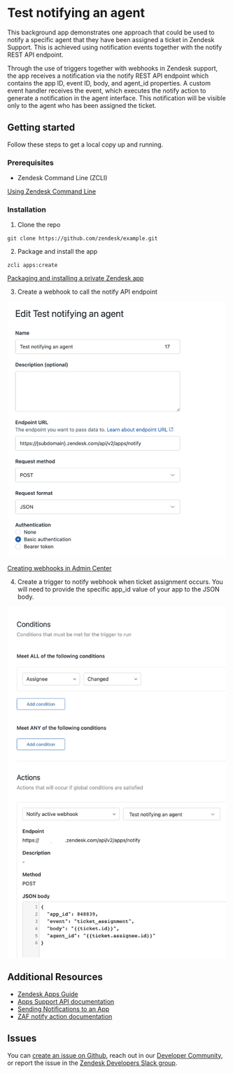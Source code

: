 # Test notifying an agent

This background app demonstrates one approach that could be used to notify a specific agent that they have been assigned a ticket in Zendesk Support. This is achieved using notification events together with the notify REST API endpoint.

Through the use of triggers together with webhooks in Zendesk support, the app receives a notification via the notify REST API endpoint which contains the app ID, event ID, body, and agent_id properties. A custom event handler receives the event, which executes the notify action to generate a notification in the agent interface. This notification will be visible only to the agent who has been assigned the ticket.

## Getting started

Follow these steps to get a local copy up and running.

### Prerequisites

- Zendesk Command Line (ZCLI)

[Using Zendesk Command Line](https://developer.zendesk.com/documentation/apps/app-developer-guide/zcli/#installing-and-updating-zcli)

### Installation

1. Clone the repo

```
git clone https://github.com/zendesk/example.git
```

2. Package and install the app

```
zcli apps:create
```

[Packaging and installing a private Zendesk app](https://developer.zendesk.com/documentation/apps/app-developer-guide/zcli/#packaging-and-installing-a-private-zendesk-app)

3. Create a webhook to call the notify API endpoint

<img src="webhook.png" alt="webhook screenshot" width="500"/>

[Creating webhooks in Admin Center](https://support.zendesk.com/hc/en-us/articles/4408839108378-Creating-webhooks-in-Admin-Center)

4. Create a trigger to notify webhook when ticket assignment occurs. You will need to provide the specific app_id value of your app to the JSON body.

<img src="trigger.png" alt="trigger screenshot" width="500"/>

<!-- Links to relevant resources such as help center articles or dev docs -->

## Additional Resources

- [Zendesk Apps Guide](https://developer.zendesk.com/documentation/apps/)
- [Apps Support API documentation](https://developer.zendesk.com/api-reference/apps/apps-support-api/introduction/)
- [Sending Notifications to an App](https://developer.zendesk.com/api-reference/ticketing/apps/apps/#send-notification-to-app)
- [ZAF notify action documentation](https://developer.zendesk.com/api-reference/apps/apps-support-api/all_locations/#notify)

<!-- Issue reporting with link to repo issues page -->

## Issues

You can [create an issue on Github](https://github.com/zendesk/example/new),
reach out in our [Developer Community](https://support.zendesk.com/hc/en-us/community/topics),
or report the issue in the [Zendesk Developers Slack group](https://docs.google.com/forms/d/e/1FAIpQLScm_rDLWwzWnq6PpYWFOR_PwMaSBcaFft-1pYornQtBGAaiJA/viewform).
